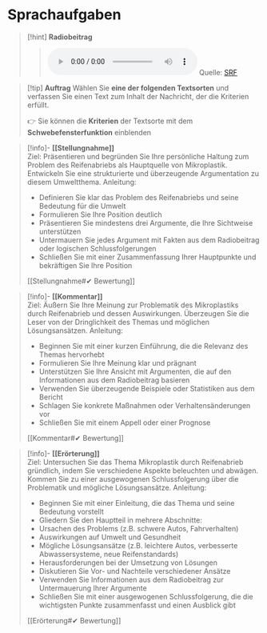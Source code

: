 # Sprachaufgaben

>[!hint] **Radiobeitrag**
>><audio controls><source src="https://download-media.srf.ch/world/audio/Rendez-vous-radio/2024/02/Rendez-vous-radio-fc861f51-eee5-483e-a046-bc1cdfde6532.mp3"></audio>
>>Quelle: [SRF](https://download-media.srf.ch/world/audio/Rendez-vous-radio/2024/02/Rendez-vous-radio-fc861f51-eee5-483e-a046-bc1cdfde6532.mp3)

>[!tip] **Auftrag**
>Wählen Sie **eine der folgenden Textsorten** und verfassen Sie einen Text zum Inhalt der Nachricht, der die Kriterien erfüllt.
>
>👉 Sie können die **Kriterien** der Textsorte mit dem **Schwebefensterfunktion** einblenden

>[!info]- **[[Stellungnahme]]**  
>Ziel: Präsentieren und begründen Sie Ihre persönliche Haltung zum Problem des Reifenabriebs als Hauptquelle von Mikroplastik. Entwickeln Sie eine strukturierte und überzeugende Argumentation zu diesem Umweltthema.
>Anleitung: 
>- Definieren Sie klar das Problem des Reifenabriebs und seine Bedeutung für die Umwelt
>- Formulieren Sie Ihre Position deutlich
>- Präsentieren Sie mindestens drei Argumente, die Ihre Sichtweise unterstützen
>- Untermauern Sie jedes Argument mit Fakten aus dem Radiobeitrag oder logischen Schlussfolgerungen
>- Schließen Sie mit einer Zusammenfassung Ihrer Hauptpunkte und bekräftigen Sie Ihre Position
>
>[[Stellungnahme#✔ Bewertung]]

>[!info]- **[[Kommentar]]**  
>Ziel: Äußern Sie Ihre Meinung zur Problematik des Mikroplastiks durch Reifenabrieb und dessen Auswirkungen. Überzeugen Sie die Leser von der Dringlichkeit des Themas und möglichen Lösungsansätzen.
>Anleitung:
>- Beginnen Sie mit einer kurzen Einführung, die die Relevanz des Themas hervorhebt
>- Formulieren Sie Ihre Meinung klar und prägnant
>- Unterstützen Sie Ihre Ansicht mit Argumenten, die auf den Informationen aus dem Radiobeitrag basieren
>- Verwenden Sie überzeugende Beispiele oder Statistiken aus dem Bericht
>- Schlagen Sie konkrete Maßnahmen oder Verhaltensänderungen vor
>- Schließen Sie mit einem Appell oder einer Prognose
>
>[[Kommentar#✔ Bewertung]]

>[!info]- **[[Erörterung]]**  
>Ziel: Untersuchen Sie das Thema Mikroplastik durch Reifenabrieb gründlich, indem Sie verschiedene Aspekte beleuchten und abwägen. Kommen Sie zu einer ausgewogenen Schlussfolgerung über die Problematik und mögliche Lösungsansätze.
>Anleitung:
>- Beginnen Sie mit einer Einleitung, die das Thema und seine Bedeutung vorstellt
>- Gliedern Sie den Hauptteil in mehrere Abschnitte:
>  - Ursachen des Problems (z.B. schwere Autos, Fahrverhalten)
>  - Auswirkungen auf Umwelt und Gesundheit
>  - Mögliche Lösungsansätze (z.B. leichtere Autos, verbesserte Abwassersysteme, neue Reifenstandards)
>  - Herausforderungen bei der Umsetzung von Lösungen
>- Diskutieren Sie Vor- und Nachteile verschiedener Ansätze
>- Verwenden Sie Informationen aus dem Radiobeitrag zur Untermauerung Ihrer Argumente
>- Schließen Sie mit einer ausgewogenen Schlussfolgerung, die die wichtigsten Punkte zusammenfasst und einen Ausblick gibt
>
>[[Erörterung#✔ Bewertung]]
